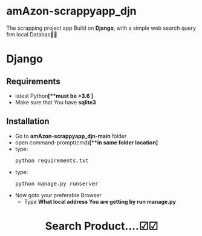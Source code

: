# amAzon-scrappyapp_djn
The scrapping project app Build on <strong>Django</strong>, with a simple web search query frm local Databas🎫🎱

# Django
## Requirements
<ul>
  
<li>latest Python<strong>[**must be >3.6 ]</strong><br>
<li>Make sure that You have <strong>sqlite3</strong>

</ul>


## Installation
<ul>
<li>Go to <strong>amAzon-scrappyapp_djn-main</strong> folder<br>
<li>open command-prompt(cmd)<strong>[**in same folder location]</strong><br>
  <li>type:<br>
  <pre>python requirements.txt </pre>
  <li>type:<br>
  <pre>python manage.py runserver</pre>
    
   <li>Now goto your preferable Browser
     <ul><li>Type <strong>What local address You are getting by run manage.py</strong></ul>
    

</ul>

<h1 align="center">Search Product....☑☑ </h1>

